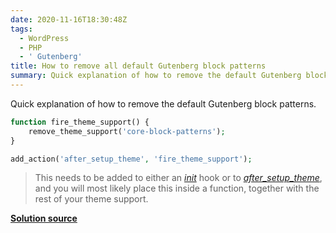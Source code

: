 ```yaml
---
date: 2020-11-16T18:30:48Z
tags:
  - WordPress
  - PHP
  - ' Gutenberg'
title: How to remove all default Gutenberg block patterns
summary: Quick explanation of how to remove the default Gutenberg block patterns.
---
```


Quick explanation of how to remove the default Gutenberg block patterns.

```php
function fire_theme_support() {
	remove_theme_support('core-block-patterns');
}

add_action('after_setup_theme', 'fire_theme_support');
```

> This needs to be added to either an [_init_](https://developer.wordpress.org/reference/hooks/init/) hook or to [_after_setup_theme_](https://developer.wordpress.org/reference/hooks/after_setup_theme/), and you will most likely place this inside a function, together with the rest of your theme support.

[**Solution source**](https://fullsiteediting.com/lessons/block-patterns-tips/)
